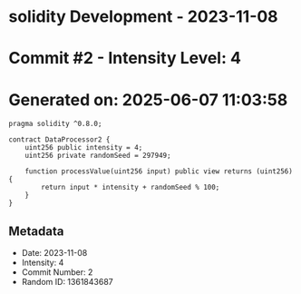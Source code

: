 ﻿# solidity Development - 2023-11-08
# Commit #2 - Intensity Level: 4
# Generated on: 2025-06-07 11:03:58
```solidity
pragma solidity ^0.8.0;

contract DataProcessor2 {
    uint256 public intensity = 4;
    uint256 private randomSeed = 297949;

    function processValue(uint256 input) public view returns (uint256) {
        return input * intensity + randomSeed % 100;
    }
}
```
## Metadata
- Date: 2023-11-08
- Intensity: 4
- Commit Number: 2
- Random ID: 1361843687
